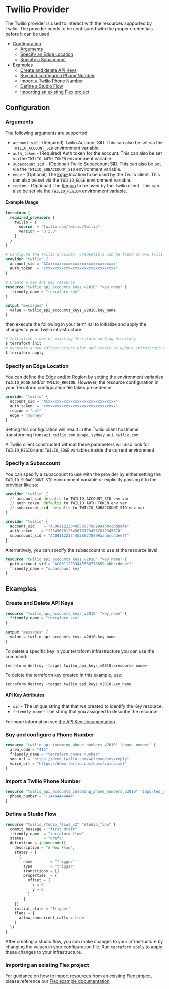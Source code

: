 # Twilio Provider

The Twilio provider is used to interact with the resources supported by Twilio.
The provider needs to be configured with the proper credentials before it can be used.

- [Configuration](#configuration)
  - [Arguments](#arguments)
  - [Specify an Edge Location](#specify-an-edge-location)
  - [Specify a Subaccount](#specify-a-subaccount)
- [Examples](#examples)
  - [Create and delete API Keys](#create-and-delete-api-keys)
  - [Buy and configure a Phone Number](#buy-and-configure-a-phone-number)
  - [Import a Twilio Phone Number](#import-a-twilio-phone-number)
  - [Define a Studio Flow](#define-a-studio-flow)
  - [Importing an existing Flex project](#importing-an-existing-flex-project)

## Configuration

### Arguments

The following arguments are supported:

- `account_sid` - (Required) Twilio Account SID. This can also be set via the `TWILIO_ACCOUNT_SID` environment variable.
- `auth_token` - (Required) Auth token for the account. This can also be set via the `TWILIO_AUTH_TOKEN` environment variable.
- `subaccount_sid` - (Optional) Twilio Subaccount SID. This can also be set via the `TWILIO_SUBACCOUNT_SID` environment variable.
- `edge` - (Optional) The [Edge](https://www.twilio.com/docs/global-infrastructure/edge-locations#public-edge-locations) location to be used by the Twilio client. This can also be set via the `TWILIO_EDGE` environment variable.
- `region` - (Optional) The [Region](https://www.twilio.com/docs/global-infrastructure/edge-locations/legacy-regions) to be used by the Twilio client. This can also be set via the `TWILIO_REGION` environment variable.

#### Example Usage

```terraform
terraform {
  required_providers {
    twilio = {
      source  = "twilio.com/twilio/twilio"
      version = "0.2.0"
    }
  }
}

# Configure the Twilio provider. Credentials can be found at www.twilio.com/console
provider "twilio" {
  account_sid = "ACxxxxxxxxxxxxxxxxxxxxxxxxxxxxxx"
  auth_token  = "xxxxxxxxxxxxxxxxxxxxxxxxxxxxxxxx"
}

# Create a new API key resource
resource "twilio_api_accounts_keys_v2010" "key_name" {
  friendly_name = "terraform key"
}

output "messages" {
  value = twilio_api_accounts_keys_v2010.key_name
}
```

then execute the following in your terminal to initialize and apply the changes to your Twilio infrastructure:

```bash
# Initialize a new or existing Terraform working directory
$ terraform init
# Generate a new infrastructure plan and create or update infrastructure accordingly
$ terraform apply
```

### Specify an Edge Location

You can define the [Edge](https://www.twilio.com/docs/global-infrastructure/edge-locations#public-edge-locations) and/or [Region](https://www.twilio.com/docs/global-infrastructure/edge-locations/legacy-regions) by setting the environment variables `TWILIO_EDGE` and/or `TWILIO_REGION`. However, the resource configuration in your Terraform configuration file takes precedence.

```terraform
provider "twilio" {
  account_sid = "ACxxxxxxxxxxxxxxxxxxxxxxxxxxxxxx"
  auth_token  = "xxxxxxxxxxxxxxxxxxxxxxxxxxxxxxxx"
  region = "au1"
  edge = "sydney"
}
```

Setting this configuration will result in the Twilio client hostname transforming from `api.twilio.com` to `api.sydney.au1.twilio.com`.

A Twilio client constructed without these parameters will also look for `TWILIO_REGION` and `TWILIO_EDGE` variables inside the current environment.

### Specify a Subaccount

You can specify a subaccount to use with the provider by either setting the `TWILIO_SUBACCOUNT_SID` environment variable or explicitly passing it to the provider like so:

```terraform
provider "twilio" {
  // account_sid defaults to TWILIO_ACCOUNT_SID env var
  // auth_token  defaults to TWILIO_AUTH_TOKEN env var
  // subaccount_sid  defaults to TWILIO_SUBACCOUNT_SID env var
}
```

```terraform
provider "twilio" {
  account_sid    = "AC00112233445566778899aabbccddeefe"
  auth_token    = "12345678123456781234567812345678"
  subaccount_sid = "AC00112233445566778899aabbccddeeff"
}
```

Alternatively, you can specify the subaccount to use at the resource level:

```terraform
resource "twilio_api_accounts_keys_v2010" "key_name" {
  path_account_sid = "AC00112233445566778899aabbccddeeff"
  friendly_name = "subaccount key"
}
```

## Examples

### Create and Delete API Keys

```terraform
resource "twilio_api_accounts_keys_v2010" "key_name" {
  friendly_name = "terraform key"
}

output "messages" {
  value = twilio_api_accounts_keys_v2010.key_name
}
```

To delete a specific key in your terraform infrastructure you can use the command:

`terraform destroy -target twilio_api_keys_v2010.<resource name>`

To delete the terraform key created in this example, use:

`terraform destroy -target twilio_api_keys_v2010.key_name`

#### API Key Attributes

- `sid` - The unique string that that we created to identify the Key resource.
- `friendly_name` - The string that you assigned to describe the resource.

For more information see [the API Key documentation](https://www.twilio.com/docs/iam/keys/api-key).

### Buy and configure a Phone Number

```terraform
resource "twilio_api_incoming_phone_numbers_v2010" "phone_number" {
  area_code = "415"
  friendly_name = "terraform phone number"
  sms_url = "https://demo.twilio.com/welcome/sms/reply"
  voice_url = "https://demo.twilio.com/docs/voice.xml"
}
```

### Import a Twilio Phone Number

```terraform
resource "twilio_api_accounts_incoming_phone_numbers_v2010" "imported_phone_number" {
  phone_number = "+14444444444"
}
```

### Define a Studio Flow

```terraform
resource "twilio_studio_flows_v2" "studio_flow" {
  commit_message = "first draft"
  friendly_name  = "terraform flow"
  status         = "draft"
  definition = jsonencode({
    description = "A New Flow",
    states = [
      {
        name        = "Trigger"
        type        = "trigger"
        transitions = []
        properties  = {
          offset = {
            x = 0
            y = 0
          }
        }
    }]
    initial_state = "Trigger"
    flags = {
      allow_concurrent_calls = true
    }
  })
}
```

After creating a studio flow, you can make changes to your infrastructure by changing the values in your configuration file. Run `terraform apply` to apply these changes to your infrastructure.

### Importing an existing Flex project

For guidance on how to import resources from an existing Flex project, please reference our [Flex example documentation](examples/flex/v1/README.md).

<!-- ## Proxy Service

`twilio_proxy_service` provides a Twilio Proxy Service resource.
Twilio Proxy Service is the top-level scope of all other resources in the Proxy Service REST API.

### Usage

```terraform
resource "twilio_proxy_service" "default" {
  unique_name = "Unique Proxy Service"
  chat_instance_sid = "ISXXXXXXXXXXXXXXXXXXXXXXXXXXXXXXXX"
  callback_url = "https://example.com/proxy/callback/url"
}
```

### Argument Reference

- `unique_name` - An application-defined string that uniquely identifies the resource. This value must be 191 characters or fewer in length and be unique. This value should not have PII.
- `default_ttl` - The default ttl value to set for Sessions created in the Service. The TTL (time to live) is measured in seconds after the Session's last create or last Interaction. The default value of 0 indicates an unlimited Session length. You can override a Session's default TTL value by setting its ttl value.
- `callback_url` - The URL we should call when the interaction status changes.
- `geo_match_level` - Where a proxy number must be located relative to the participant identifier. Can be: `country`, `area-code`, or `extended-area-code`. The default value is `country` and more specific areas than `country` are only available in North America.
- `number_selection_behavior` - The preference for Proxy Number selection in the Service instance. Can be: `prefer-sticky` or `avoid-sticky` and the default is `prefer-sticky`. `prefer-sticky` means that we will try and select the same Proxy Number for a given participant if they have previous Sessions, but we will not fail if that Proxy Number cannot be used. `avoid-sticky` means that we will try to use different Proxy Numbers as long as that is possible within a given pool rather than try and use a previously assigned number.
- `intercept_callback_url` - The URL we call on each interaction. If we receive a 403 status, we block the interaction; otherwise the interaction continues.
- `out_of_session_callback_url` - The URL we should call when an inbound call or SMS action occurs on a closed or non-existent Session. If your server (or a Twilio function) responds with valid TwiML, we will process it. This means it is possible, for example, to play a message for a call, send an automated text message response, or redirect a call to another Phone Number. See Out-of-Session Callback Response Guide for more information.
- `chat_instance_sid` - The SID of the Chat Service Instance managed by Proxy Service. The Chat Service enables Proxy to forward SMS and channel messages to this chat instance. This is a one-to-one relationship.

For more information see [the Proxy Service documentation](https://www.twilio.com/docs/proxy/api/service). -->

